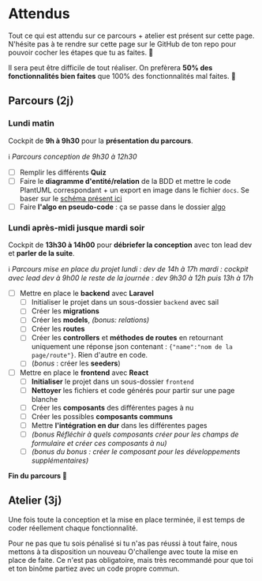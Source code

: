 # Attendus

Tout ce qui est attendu sur ce parcours + atelier est présent sur cette page. N'hésite pas à te rendre sur cette page sur le GitHub de ton repo pour pouvoir cocher les étapes que tu as faites. :muscle:

Il sera peut être difficile de tout réaliser. On prefèrera **50% des fonctionnalités bien faites** que 100% des fonctionnalités mal faites. :hugs:


## Parcours (2j)

### Lundi matin 

Cockpit de **9h à 9h30** pour la **présentation du parcours**.

ℹ️ *Parcours conception de 9h30 à 12h30*

- [ ] Remplir les différents **Quiz**
- [ ] Faire le **diagramme d'entité/relation** de la BDD et mettre le code PlantUML correspondant + un export en image dans le fichier `docs`. Se baser sur le [schéma présent ici](./diagramme/schema.png)
- [ ] Faire **l'algo en pseudo-code** : ça se passe dans le dossier [algo](./algo/index.php)

### Lundi après-midi jusque mardi soir

Cockpit de **13h30 à 14h00** pour **débriefer la conception** avec ton lead dev et **parler de la suite**.

ℹ️ *Parcours mise en place du projet*
*lundi : dev de 14h à 17h*
*mardi : cockpit avec lead dev à 9h00*
*le reste de la journée : dev 9h30 à 12h puis 13h à 17h*

- [ ] Mettre en place le **backend** avec **Laravel**
  - [ ] Initialiser le projet dans un sous-dossier `backend` avec sail
  - [ ] Créer les **migrations**
  - [ ] Créer les **models**, *(bonus: relations)*
  - [ ] Créer les **routes**
  - [ ] Créer les **controllers** et **méthodes de routes** en retournant uniquement une réponse json contenant : `{"name":"nom de la page/route"}`. Rien d'autre en code.
  - [ ] (*bonus* : créer les **seeders**) 
- [ ] Mettre en place le **frontend** avec **React**
  - [ ] **Initialiser** le projet dans un sous-dossier `frontend`
  - [ ] **Nettoyer** les fichiers et code générés pour partir sur une page blanche
  - [ ] Créer les **composants** des différentes pages à nu
  - [ ] Créer les possibles **composants communs**
  - [ ] Mettre **l'intégration en dur** dans les différentes pages
  - [ ] *(bonus Réfléchir à quels composants créer pour les champs de formulaire et créer ces composants à nu)*
  - [ ] *(bonus du bonus : créer le composant pour les développements supplémentaires)*

**Fin du parcours :tada:**

## Atelier (3j)

Une fois toute la conception et la mise en place terminée, il est temps de coder réellement chaque fonctionnalité. 

Pour ne pas que tu sois pénalisé si tu n'as pas réussi à tout faire, nous mettons à ta disposition un nouveau O'challenge avec toute la mise en place de faite. Ce n'est pas obligatoire, mais très recommandé pour que toi et ton binôme partiez avec un code propre commun.
